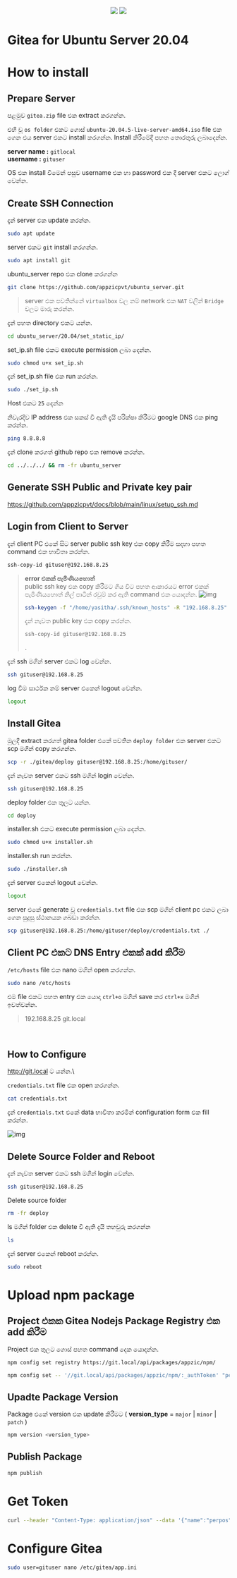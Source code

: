 <p align="center">
  <img src="../images/ubuntu-server-20.04.png" />
  <img src="../images/gita-logo.png" />
</p>

# Gitea for Ubuntu Server 20.04

# How to install

## Prepare Server

පළමුව `gitea.zip` file එක extract කරගන්න.

එහි වූ `os folder` එකට ගොස් `ubuntu-20.04.5-live-server-amd64.iso` file එක ගෙන එය server එකට install කරගන්න. Install කිරීමේදී පහත තොරතුරු ලබාදෙන්න.

**server name :** `gitlocal`\
**username :** `gituser`

OS එක install වීමෙන් පසුව username එක හා password එක දී server එකට ලොග් වෙන්න.

## Create SSH Connection

දැන් server එක update කරන්න.

```bash
sudo apt update
```

server එකට `git` install කරගන්න.

```bash
sudo apt install git
```

ubuntu_server repo එක clone කරගන්න

```bash
git clone https://github.com/appzicpvt/ubuntu_server.git
```

> server එක පවතින්නේ `virtualbox` වල නම් network එක `NAT` වලින් `Bridge` වලට මාරු කරන්න.

දැන් පහත directory එකට යන්න.

```bash
cd ubuntu_server/20.04/set_static_ip/
```

set_ip.sh file එකට execute permission ලබා දෙන්න.

```bash
sudo chmod u+x set_ip.sh
```

දැන් set_ip.sh file එක run කරන්න.

```bash
sudo ./set_ip.sh
```

Host එකට `25` දෙන්න

නිවැරදිව IP address එක සකස් වී ඇති දැයි පරික්ෂා කිරීමට google DNS එක ping කරන්න.

```bash
ping 8.8.8.8
```

දැන් clone කරගත් github repo එක remove කරන්න.

```bash
cd ../../../ && rm -fr ubuntu_server
```

## Generate SSH Public and Private key pair

https://github.com/appzicpvt/docs/blob/main/linux/setup_ssh.md

## Login from Client to Server

දැන් client PC එකේ සිට server public ssh key එක copy කිරීම සදහා පහත command එක භාවිතා කරන්න.

```bash
ssh-copy-id gituser@192.168.8.25
```

> **error එකක් පැමිණියහොත්**\
> public ssh key එක copy කිරීමට ගිය විට පහත ආකාරයට error එකක් පැමිණියහොත් නිල් පාටින් රවුම් කර ඇති command එක යොදන්න.
> ![img](../images/gitea/ssh_copy_error.png)
>
> ```bash
> ssh-keygen -f "/home/yasitha/.ssh/known_hosts" -R "192.168.8.25"
> ```
>
> දැන් නැවත public key එක copy කරන්න.
>
> ```bash
> ssh-copy-id gituser@192.168.8.25
> ```
>
> .

දැන් ssh මගින් server එකට log වෙන්න.

```bash
ssh gituser@192.168.8.25
```

log වීම සාර්ථක නම් server එකෙන් logout වෙන්න.

```bash
logout
```

## Install Gitea

මුලදී extract කරගත් gitea folder එකේ පවතින `deploy folder` එක server එකට scp මගින් copy කරගන්න.

```bash
scp -r ./gitea/deploy gituser@192.168.8.25:/home/gituser/
```

දැන් නැවත server එකට ssh මගින් login වෙන්න.

```bash
ssh gituser@192.168.8.25
```

deploy folder එක තුලට යන්න.

```bash
cd deploy
```

installer.sh එකට execute permission ලබා දෙන්න.

```bash
sudo chmod u+x installer.sh
```

installer.sh run කරන්න.

```bash
sudo ./installer.sh
```

දැන් server එකෙන් logout වෙන්න.

```bash
logout
```

server එකේ generate වූ `credentials.txt` file එක scp මගින් client pc එකට ලබා ගෙන සුදුසු ස්ථානයක ගබඩා කරන්න.

```bash
scp gituser@192.168.8.25:/home/gituser/deploy/credentials.txt ./
```

## Client PC එකට DNS Entry එකක් add කිරීම

`/etc/hosts` file එක nano මගින් open කරගන්න.

```bash
sudo nano /etc/hosts
```

එම file එකට පහත entry එක යොදා `ctrl+o` මගින් save කර `ctrl+x` මගින් ඉවත්වන්න.

> 192.168.8.25 git.local

<br>

## How to Configure

http://git.local ට යන්න.\

`credentials.txt` file එක open කරගන්න.

```bash
cat credentials.txt
```

දැන් `credentials.txt` එකේ data භාවිතා කරමින් configuration form එක fill කරන්න.

![img](../images/gitea/config.png)

## Delete Source Folder and Reboot

දැන් නැවත server එකට ssh මගින් login වෙන්න.

```bash
ssh gituser@192.168.8.25
```

Delete source folder

```bash
rm -fr deploy
```

ls මගින් folder එක delete වී ඇති දැයි තහවුරු කරගන්න

```bash
ls
```

දැන් server එකෙන් reboot කරන්න.

```bash
sudo reboot
```

# Upload npm package

## Project එකක Gitea Nodejs Package Registry එක add කිරීම

Project එක තුලට ගොස් පහත command දෙක යොදන්න.

```bash
npm config set registry https://git.local/api/packages/appzic/npm/
```

```bash
npm config set -- '//git.local/api/packages/appzic/npm/:_authToken' "personal_access_token"
```

## Upadte Package Version

Package එකේ version එක update කිරීමට ( **version_type** = `major` | `minor` | `patch` )

```bash
npm version <version_type>
```

## Publish Package

```bash
npm publish
```

# Get Token

```bash
curl --header "Content-Type: application/json" --data '{"name":"perpos"}' --user '<username>:<password>' http://git.local/api/v1/users/<username>/tokens
```

# Configure Gitea

```bash
sudo user=gituser nano /etc/gitea/app.ini
```
